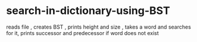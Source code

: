 # search-in-dictionary-using-BST
reads file , creates BST , prints height and size , takes a word and searches for it, prints successor and predecessor if word does not exist
